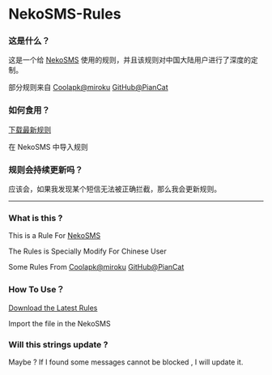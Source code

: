 # NekoSMS-Rules

### 这是什么？

这是一个给 [NekoSMS](https://github.com/apsun/NekoSMS) 使用的规则，并且该规则对中国大陆用户进行了深度的定制。

部分规则来自 
[Coolapk@miroku](https://www.coolapk.com/feed/11843299?shareKey=OTc3MDI1NmZlM2U3NjE4YzgwNzk~)
[GitHub@PianCat](https://github.com/PianCat/NekoSMS-Rules)

### 如何食用？

[下载最新规则](https://github.com/AIerlIz/NekoSMS-Rules/releases)

在 NekoSMS 中导入规则

### 规则会持续更新吗？

应该会，如果我发现某个短信无法被正确拦截，那么我会更新规则。

***
### What is this ?

This is a Rule For [NekoSMS](https://github.com/apsun/NekoSMS)

The Rules is Specially Modify For Chinese User

Some Rules From 
[Coolapk@miroku](https://www.coolapk.com/feed/11843299?shareKey=OTc3MDI1NmZlM2U3NjE4YzgwNzk~)
[GitHub@PianCat](https://github.com/PianCat/NekoSMS-Rules)

### How To Use？

[Download the Latest Rules](https://github.com/AIerlIz/NekoSMS-Rules/releases)

Import the file in the NekoSMS

### Will this strings update ?

Maybe ? If I found some messages cannot be blocked , I will update it.

